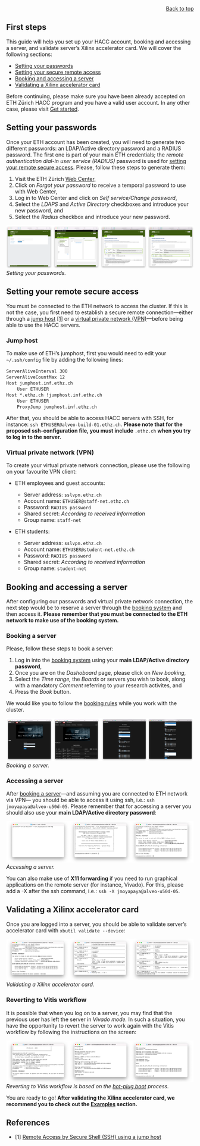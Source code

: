 <div id="readme" class="Box-body readme blob js-code-block-container">
<article class="markdown-body entry-content p-3 p-md-6" itemprop="text">
<p align="right">
<a href="https://github.com/fpgasystems/hacc#--heterogenous-accelerated-compute-cluster">Back to top</a>
</p>

# First steps
This guide will help you set up your HACC account, booking and accessing a server, and validate server’s Xilinx accelerator card. We will cover the following sections:

* [Setting your passwords](#setting-your-passwords)
* [Setting your secure remote access](#setting-your-remote-secure-access)
* [Booking and accessing a server](#booking-and-accessing-a-server)
* [Validating a Xilinx accelerator card](#validating-a-xilinx-accelerator-card) 

Before continuing, please make sure you have been already accepted on ETH Zürich HACC program and you have a valid user account. In any other case, please visit [Get started](https://www.amd-haccs.io/get-started.html).

## Setting your passwords
Once your ETH account has been created, you will need to generate two different passwords: an LDAP/Active directory password and a RADIUS password. The first one is part of your main ETH credentials; the *remote authentication dial-in user service (RADIUS)* password is used for [setting your remote secure access](#setting-your-remote-secure-access). Please, follow these steps to generate them:

1. Visit the ETH Zürich [Web Center,](https://iam.password.ethz.ch/authentication/login_en.html)
2. Click on *Forgot your password* to receive a temporal password to use with Web Center,
3. Log in to Web Center and click on *Self service/Change password*,
4. Select the *LDAPS* and *Active Directory* checkboxes and introduce your new password, and
5. Select the *Radius* checkbox and introduce your new password.

![Setting your passwords.](../imgs/passwords.png "Setting your passwords.")
*Setting your passwords.*

## Setting your remote secure access
You must be connected to the ETH network to access the cluster. If this is not the case, you first need to establish a secure remote connection—either through a [jump host](#jump-host) [[1]](#references) or a [virtual private network (VPN)](#virtual-private-network-vpn)—before being able to use the HACC servers.

### Jump host
To make use of ETH’s jumphost, first you would need to edit your ```~/.ssh/config``` file by adding the following lines:

```
ServerAliveInterval 300
ServerAliveCountMax 12
Host jumphost.inf.ethz.ch
    User ETHUSER
Host *.ethz.ch !jumphost.inf.ethz.ch
    User ETHUSER
    ProxyJump jumphost.inf.ethz.ch
```

After that, you should be able to access HACC servers with SSH, for instance: ```ssh ETHUSER@alveo-build-01.ethz.ch```. **Please note that for the proposed ssh-configuration file, you must include** ```.ethz.ch``` **when you try to log in to the server.**

### Virtual private network (VPN)
To create your virtual private network connection, please use the following on your favourite VPN client: 

* ETH employees and guest accounts:
    * Server address: ```sslvpn.ethz.ch```
    * Account name: ```ETHUSER@staff-net.ethz.ch```
    * Password: ```RADIUS password```
    * Shared secret: *According to received information*
    * Group name: ```staff-net```

* ETH students:
    * Server address: ```sslvpn.ethz.ch```
    * Account name: ```ETHUSER@student-net.ethz.ch```
    * Password: ```RADIUS password```
    * Shared secret: *According to received information*
    * Group name: ```student-net```

## Booking and accessing a server
After configuring our passwords and virtual private network connection, the next step would be to reserve a server through the [booking system](https://alveo-booking.ethz.ch/login.php) and then access it. **Please remember that you must be connected to the ETH network to make use of the booking system.**

### Booking a server
Please, follow these steps to book a server:

1. Log in into the [booking system](https://alveo-booking.ethz.ch/login.php) using your **main LDAP/Active directory password**,
2. Once you are on the *Dashoboard* page, please click on *New booking*,
3. Select the *Time range,* the *Boards* or servers you wish to book, along with a mandatory *Comment* referring to your research activites, and
4. Press the *Book* button.

We would like you to follow the [booking rules](../docs/booking-system.md#booking-rules) while you work with the cluster.

![Booking a server.](../imgs/booking-a-server.png "Booking a server.")
*Booking a server.*

### Accessing a server
After [booking a server](#booking-a-server)—and assuming you are connected to ETH network via VPN— you should be able to access it using ssh, i.e.: ```ssh jmoyapaya@alveo-u50d-05```. Please remember that for accessing a server you should also use your **main LDAP/Active directory password**:

![Accessing a server.](../imgs/accessing-a-server.png "Accessing a server.")
*Accessing a server.*

You can also make use of **X11 forwarding** if you need to run graphical applications on the remote server (for instance, Vivado). For this, please add a -X after the ssh command, i.e.: ```ssh -X jmoyapaya@alveo-u50d-05```.

## Validating a Xilinx accelerator card
Once you are logged into a server, you should be able to validate server’s accelerator card with ```xbutil validate --device```:

![Validating a Xilinx accelerator card.](../imgs/validating-a-xilinx-accelerator-card.png "Validating a Xilinx accelerator card.")
*Validating a Xilinx accelerator card.*

### Reverting to Vitis workflow
It is possible that when you log on to a server, you may find that the previous user has left the server in *Vivado mode.* In such a situation, you have the opportunity to revert the server to work again with the Vitis workflow by following the instructions on the screen:

![Reverting to Vitis workflow.](../imgs/reverting-to-vitits-workflow.png "Reverting to Vitis workflow.")
*Reverting to Vitis workflow is based on the [hot-plug boot](https://github.com/fpgasystems/hacc/blob/main/docs/vocabulary.md#pci-hot-plug) process.*

You are ready to go! **After validating the Xilinx accelerator card, we recommend you to check out the [Examples](../examples/README.md#examples) section.**

## References
* [1] [Remote Access by Secure Shell (SSH) using a jump host](https://www.isg.inf.ethz.ch/Main/HelpRemoteAccessSSH)